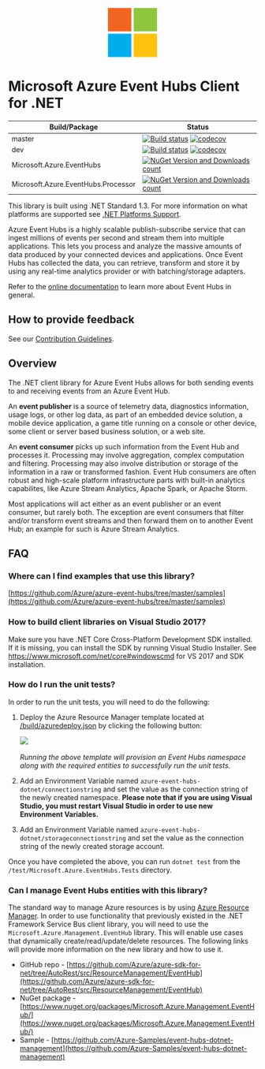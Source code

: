﻿<p align="center">
  <img src="event-hubs.png" alt="Microsoft Azure Event Hubs" width="100"/>
</p>

# Microsoft Azure Event Hubs Client for .NET

|Build/Package|Status|
|------|-------------|
|master|[![Build status](https://ci.appveyor.com/api/projects/status/e4lwcdjf51e56i87/branch/master?svg=true)](https://ci.appveyor.com/project/serkantkaraca/azure-event-hubs-dotnet/branch/master) [![codecov](https://codecov.io/gh/Azure/azure-event-hubs-dotnet/branch/master/graph/badge.svg)](https://codecov.io/gh/Azure/azure-event-hubs-dotnet)|
|dev|[![Build status](https://ci.appveyor.com/api/projects/status/e4lwcdjf51e56i87/branch/master?svg=true)](https://ci.appveyor.com/project/serkantkaraca/azure-event-hubs-dotnet/branch/dev) [![codecov](https://codecov.io/gh/Azure/azure-event-hubs-dotnet/branch/dev/graph/badge.svg)](https://codecov.io/gh/Azure/azure-event-hubs-dotnet)|
|Microsoft.Azure.EventHubs|[![NuGet Version and Downloads count](https://buildstats.info/nuget/Microsoft.Azure.EventHubs?includePreReleases=true)](https://www.nuget.org/packages/Microsoft.Azure.EventHubs/)|
|Microsoft.Azure.EventHubs.Processor|[![NuGet Version and Downloads count](https://buildstats.info/nuget/Microsoft.Azure.EventHubs.Processor?includePreReleases=true)](https://www.nuget.org/packages/Microsoft.Azure.EventHubs.Processor/)|

This library is built using .NET Standard 1.3. For more information on what platforms are supported see [.NET Platforms Support](https://docs.microsoft.com/en-us/dotnet/articles/standard/library#net-platforms-support).

Azure Event Hubs is a highly scalable publish-subscribe service that can ingest millions of events per second and stream them into multiple applications. This lets you process and analyze the massive amounts of data produced by your connected devices and applications. Once Event Hubs has collected the data, you can retrieve, transform and store it by using any real-time analytics provider or with batching/storage adapters. 

Refer to the [online documentation](https://azure.microsoft.com/services/event-hubs/) to learn more about Event Hubs in general.

## How to provide feedback

See our [Contribution Guidelines](./.github/CONTRIBUTING.md).

## Overview

The .NET client library for Azure Event Hubs allows for both sending events to and receiving events from an Azure Event Hub. 

An **event publisher** is a source of telemetry data, diagnostics information, usage logs, or other log data, as 
part of an embedded device solution, a mobile device application, a game title running on a console or other device, 
some client or server based business solution, or a web site.  

An **event consumer** picks up such information from the Event Hub and processes it. Processing may involve aggregation, complex 
computation and filtering. Processing may also involve distribution or storage of the information in a raw or transformed fashion.
Event Hub consumers are often robust and high-scale platform infrastructure parts with built-in analytics capabilites, like Azure 
Stream Analytics, Apache Spark, or Apache Storm.   
   
Most applications will act either as an event publisher or an event consumer, but rarely both. The exception are event 
consumers that filter and/or transform event streams and then forward them on to another Event Hub; an example for such is Azure Stream Analytics.

## FAQ

### Where can I find examples that use this library?

[https://github.com/Azure/azure-event-hubs/tree/master/samples](https://github.com/Azure/azure-event-hubs/tree/master/samples)

### How to build client libraries on Visual Studio 2017? 

Make sure you have .NET Core Cross-Platform Development SDK installed. If it is missing, you can install the SDK by running Visual Studio Installer. See https://www.microsoft.com/net/core#windowscmd for VS 2017 and SDK installation.

### How do I run the unit tests? 

In order to run the unit tests, you will need to do the following:

1. Deploy the Azure Resource Manager template located at [/build/azuredeploy.json](./build/azuredeploy.json) by clicking the following button:

    <a href="https://portal.azure.com/#create/Microsoft.Template/uri/https%3A%2F%2Fraw.githubusercontent.com%2FAzure%2Fazure-event-hubs-dotnet%2Fdev%2Fbuild%2Fazuredeploy.json" target="_blank">
        <img src="http://azuredeploy.net/deploybutton.png"/>
    </a>

    *Running the above template will provision an Event Hubs namespace along with the required entities to successfully run the unit tests.*

1. Add an Environment Variable named `azure-event-hubs-dotnet/connectionstring` and set the value as the connection string of the newly created namespace. **Please note that if you are using Visual Studio, you must restart Visual Studio in order to use new Environment Variables.**

1. Add an Environment Variable named `azure-event-hubs-dotnet/storageconnectionstring` and set the value as the connection string of the newly created storage account.

Once you have completed the above, you can run `dotnet test` from the `/test/Microsoft.Azure.EventHubs.Tests` directory.

### Can I manage Event Hubs entities with this library?

The standard way to manage Azure resources is by using [Azure Resource Manager](https://docs.microsoft.com/en-us/azure/azure-resource-manager/resource-group-overview). In order to use functionality that previously existed in the .NET Framework Service Bus client library, you will need to use the `Microsoft.Azure.Management.EventHub` library. This will enable use cases that dynamically create/read/update/delete resources. The following links will provide more information on the new library and how to use it.

* GitHub repo - [https://github.com/Azure/azure-sdk-for-net/tree/AutoRest/src/ResourceManagement/EventHub](https://github.com/Azure/azure-sdk-for-net/tree/AutoRest/src/ResourceManagement/EventHub)
* NuGet package - [https://www.nuget.org/packages/Microsoft.Azure.Management.EventHub/](https://www.nuget.org/packages/Microsoft.Azure.Management.EventHub/)
* Sample - [https://github.com/Azure-Samples/event-hubs-dotnet-management](https://github.com/Azure-Samples/event-hubs-dotnet-management)
